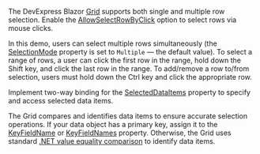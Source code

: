 The DevExpress Blazor [Grid](https://docs.devexpress.com/Blazor/403143/grid) supports both single and multiple row selection. Enable the [AllowSelectRowByClick](https://docs.devexpress.com/Blazor/DevExpress.Blazor.DxGrid.AllowSelectRowByClick) option to select rows via mouse clicks.

In this demo, users can select multiple rows simultaneously (the [SelectionMode](https://docs.devexpress.com/Blazor/DevExpress.Blazor.DxGrid.SelectionMode) property is set to `Multiple` — the default value). To select a range of rows, a user can click the first row in the range, hold down the Shift key, and click the last row in the range. To add/remove a row to/from selection, users must hold down the Ctrl key and click the appropriate row.

Implement two-way binding for the [SelectedDataItems](https://docs.devexpress.com/Blazor/DevExpress.Blazor.DxGrid.SelectedDataItems) property to specify and access selected data items. 

The Grid compares and identifies data items to ensure accurate selection operations. If your data object has a primary key, assign it to the [KeyFieldName](https://docs.devexpress.com/Blazor/DevExpress.Blazor.DxGrid.KeyFieldName) or [KeyFieldNames](https://docs.devexpress.com/Blazor/DevExpress.Blazor.DxGrid.KeyFieldNames) property. Otherwise, the Grid uses standard [.NET value equality comparison](https://docs.microsoft.com/en-us/dotnet/csharp/programming-guide/statements-expressions-operators/equality-comparisons) to identify data items.
